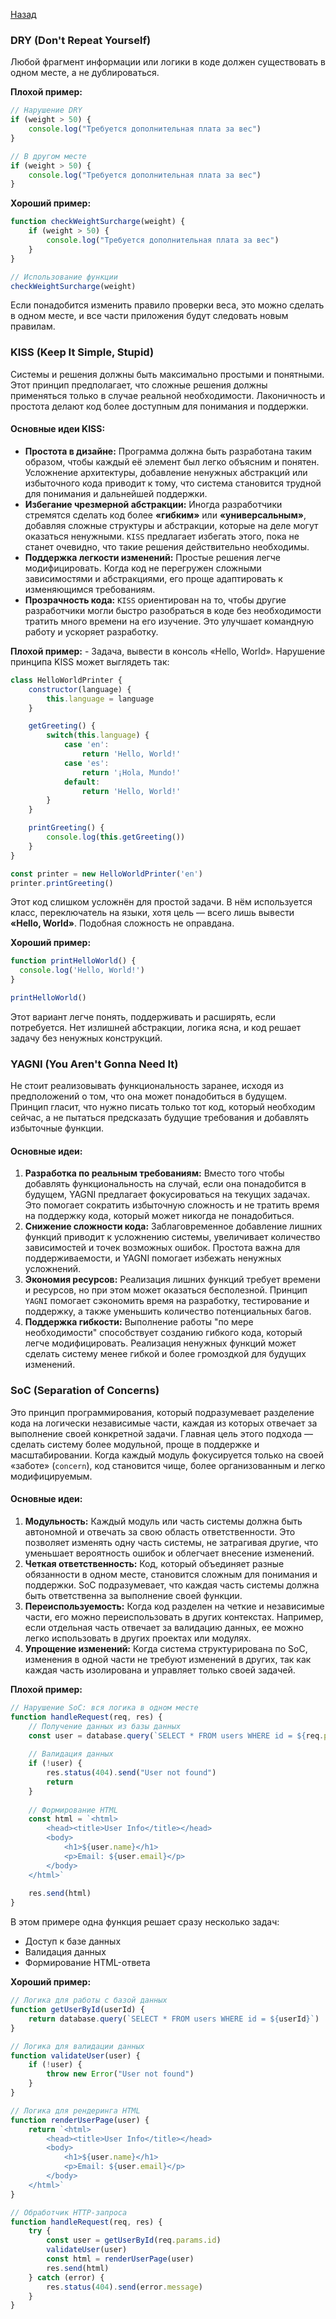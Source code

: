 [Назад](./basic.md)

### DRY (Don't Repeat Yourself)

Любой фрагмент информации или логики в коде должен существовать в одном месте, а не дублироваться.

**Плохой пример:**

```javascript
// Нарушение DRY
if (weight > 50) {
    console.log("Требуется дополнительная плата за вес")
}

// В другом месте
if (weight > 50) {
    console.log("Требуется дополнительная плата за вес")
}
```

**Хороший пример:**

```javascript
function checkWeightSurcharge(weight) {
    if (weight > 50) {
        console.log("Требуется дополнительная плата за вес")
    }
}

// Использование функции
checkWeightSurcharge(weight)
```

Если понадобится изменить правило проверки веса, это можно сделать в одном месте, и все части приложения будут 
следовать новым правилам.

### KISS (Keep It Simple, Stupid)

Системы и решения должны быть максимально простыми и понятными. Этот принцип предполагает, что сложные решения 
должны применяться только в случае реальной необходимости. Лаконичность и простота делают код более доступным 
для понимания и поддержки.

#### Основные идеи KISS:

- **Простота в дизайне:** Программа должна быть разработана таким образом, чтобы каждый её элемент был легко 
объясним и понятен. Усложнение архитектуры, добавление ненужных абстракций или избыточного кода приводит к тому, 
что система становится трудной для понимания и дальнейшей поддержки.
- **Избегание чрезмерной абстракции:** Иногда разработчики стремятся сделать код более **«гибким»** или 
**«универсальным»**, добавляя сложные структуры и абстракции, которые на деле могут оказаться ненужными. `KISS` 
предлагает избегать этого, пока не станет очевидно, что такие решения действительно необходимы.
- **Поддержка легкости изменений:** Простые решения легче модифицировать. Когда код не перегружен сложными 
зависимостями и абстракциями, его проще адаптировать к изменяющимся требованиям.
- **Прозрачность кода:** `KISS` ориентирован на то, чтобы другие разработчики могли быстро разобраться в коде без 
необходимости тратить много времени на его изучение. Это улучшает командную работу и ускоряет разработку.

**Плохой пример:** - Задача, вывести в консоль «Hello, World». Нарушение принципа KISS может выглядеть так:

```javascript
class HelloWorldPrinter {
    constructor(language) {
        this.language = language
    }

    getGreeting() {
        switch(this.language) {
            case 'en':
                return 'Hello, World!'
            case 'es':
                return '¡Hola, Mundo!'
            default:
                return 'Hello, World!'
        }
    }

    printGreeting() {
        console.log(this.getGreeting())
    }
}

const printer = new HelloWorldPrinter('en')
printer.printGreeting()
```

Этот код слишком усложнён для простой задачи. В нём используется класс, переключатель на языки, хотя цель — всего лишь 
вывести **«Hello, World»**. Подобная сложность не оправдана.

**Хороший пример:**

```javascript
function printHelloWorld() {
  console.log('Hello, World!')
}

printHelloWorld()
```

Этот вариант легче понять, поддерживать и расширять, если потребуется. Нет излишней абстракции, логика ясна, и код решает 
задачу без ненужных конструкций.

### YAGNI (You Aren't Gonna Need It)

Не стоит реализовывать функциональность заранее, исходя из предположений о том, что она может понадобиться в будущем. 
Принцип гласит, что нужно писать только тот код, который необходим сейчас, а не пытаться предсказать будущие требования и 
добавлять избыточные функции.

#### Основные идеи:

1. **Разработка по реальным требованиям:** Вместо того чтобы добавлять функциональность на случай, если она понадобится в 
будущем, YAGNI предлагает фокусироваться на текущих задачах. Это помогает сократить избыточную сложность и не тратить время 
на поддержку кода, который может никогда не понадобиться.
2. **Снижение сложности кода:** Заблаговременное добавление лишних функций приводит к усложнению системы, увеличивает 
количество зависимостей и точек возможных ошибок. Простота важна для поддерживаемости, и YAGNI помогает избежать ненужных 
усложнений.
3. **Экономия ресурсов:** Реализация лишних функций требует времени и ресурсов, но при этом может оказаться бесполезной. 
Принцип `YAGNI` помогает сэкономить время на разработку, тестирование и поддержку, а также уменьшить количество потенциальных 
багов.
4. **Поддержка гибкости:** Выполнение работы "по мере необходимости" способствует созданию гибкого кода, который легче 
модифицировать. Реализация ненужных функций может сделать систему менее гибкой и более громоздкой для будущих изменений.

### SoC (Separation of Concerns)

Это принцип программирования, который подразумевает разделение кода на логически независимые части, каждая из которых отвечает 
за выполнение своей конкретной задачи. Главная цель этого подхода — сделать систему более модульной, проще в поддержке и 
масштабировании. Когда каждый модуль фокусируется только на своей «заботе» (`concern`), код становится чище, более 
организованным и легко модифицируемым.

#### Основные идеи:

1. **Модульность:** Каждый модуль или часть системы должна быть автономной и отвечать за свою область ответственности. Это 
позволяет изменять одну часть системы, не затрагивая другие, что уменьшает вероятность ошибок и облегчает внесение изменений.
2. **Четкая ответственность:** Код, который объединяет разные обязанности в одном месте, становится сложным для понимания и 
поддержки. SoC подразумевает, что каждая часть системы должна быть ответственна за выполнение своей функции.
3. **Переиспользуемость:** Когда код разделен на четкие и независимые части, его можно переиспользовать в других контекстах. 
Например, если отдельная часть отвечает за валидацию данных, ее можно легко использовать в других проектах или модулях.
4. **Упрощение изменений:** Когда система структурирована по SoC, изменения в одной части не требуют изменений в других, так 
как каждая часть изолирована и управляет только своей задачей.

**Плохой пример:**

```javascript
// Нарушение SoC: вся логика в одном месте
function handleRequest(req, res) {
    // Получение данных из базы данных
    const user = database.query(`SELECT * FROM users WHERE id = ${req.params.id}`)
    
    // Валидация данных
    if (!user) {
        res.status(404).send("User not found")
        return
    }
    
    // Формирование HTML
    const html = `<html>
        <head><title>User Info</title></head>
        <body>
            <h1>${user.name}</h1>
            <p>Email: ${user.email}</p>
        </body>
    </html>`
    
    res.send(html)
}
```

В этом примере одна функция решает сразу несколько задач:

- Доступ к базе данных
- Валидация данных
- Формирование HTML-ответа

**Хороший пример:**

```javascript
// Логика для работы с базой данных
function getUserById(userId) {
    return database.query(`SELECT * FROM users WHERE id = ${userId}`)
}

// Логика для валидации данных
function validateUser(user) {
    if (!user) {
        throw new Error("User not found")
    }
}

// Логика для рендеринга HTML
function renderUserPage(user) {
    return `<html>
        <head><title>User Info</title></head>
        <body>
            <h1>${user.name}</h1>
            <p>Email: ${user.email}</p>
        </body>
    </html>`
}

// Обработчик HTTP-запроса
function handleRequest(req, res) {
    try {
        const user = getUserById(req.params.id)
        validateUser(user)
        const html = renderUserPage(user)
        res.send(html)
    } catch (error) {
        res.status(404).send(error.message)
    }
}
```
